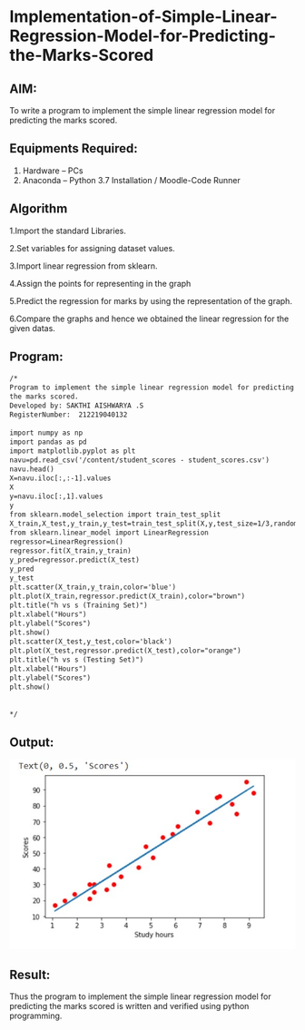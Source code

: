 # Implementation-of-Simple-Linear-Regression-Model-for-Predicting-the-Marks-Scored

## AIM:
To write a program to implement the simple linear regression model for predicting the marks scored.

## Equipments Required:
1. Hardware – PCs
2. Anaconda – Python 3.7 Installation / Moodle-Code Runner

## Algorithm
1.Import the standard Libraries.

2.Set variables for assigning dataset values.

3.Import linear regression from sklearn.

4.Assign the points for representing in the graph

5.Predict the regression for marks by using the representation of the graph.

6.Compare the graphs and hence we obtained the linear regression for the given datas.
 

## Program:
```
/*
Program to implement the simple linear regression model for predicting the marks scored.
Developed by: SAKTHI AISHWARYA .S
RegisterNumber:  212219040132

import numpy as np
import pandas as pd
import matplotlib.pyplot as plt
navu=pd.read_csv('/content/student_scores - student_scores.csv')
navu.head()
X=navu.iloc[:,:-1].values
X
y=navu.iloc[:,1].values
y
from sklearn.model_selection import train_test_split
X_train,X_test,y_train,y_test=train_test_split(X,y,test_size=1/3,random_state=0)
from sklearn.linear_model import LinearRegression
regressor=LinearRegression()
regressor.fit(X_train,y_train)
y_pred=regressor.predict(X_test)
y_pred
y_test
plt.scatter(X_train,y_train,color='blue')
plt.plot(X_train,regressor.predict(X_train),color="brown")
plt.title("h vs s (Training Set)")
plt.xlabel("Hours")
plt.ylabel("Scores")
plt.show()
plt.scatter(X_test,y_test,color='black')
plt.plot(X_test,regressor.predict(X_test),color="orange")
plt.title("h vs s (Testing Set)")
plt.xlabel("Hours")
plt.ylabel("Scores")
plt.show()


*/
```

## Output:
![simple linear regression model for predicting the marks scored](./images/2.jpg)


## Result:
Thus the program to implement the simple linear regression model for predicting the marks scored is written and verified using python programming.

